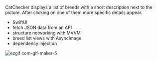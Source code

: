 CatChecker displays a list of breeds with a short description next to the picture. After clicking on one of them more specific details appear.
- SwiftUI
- fetch JSON data from an API
- structure networking with MVVM
- breed list views with AsyncImage
- dependency injection

![ezgif com-gif-maker-5](https://user-images.githubusercontent.com/92029663/202389869-272eda42-f116-4f2a-a6a8-8a8f67a321ef.gif)
